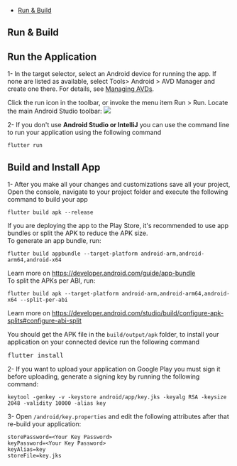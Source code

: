 - [Run & Build](#section-3)

<a name="section-3"></a>
<section id="article" class="article-container"><h1 class="article-title"><span>Run &amp; Build</span><!----></h1><div updatearticlelinks="" class="article-body"><h2 id="run-the-application">Run the Application</h2>
<p>1- In the target selector, select an Android device for running the app. If none are listed as available, select Tools&gt; Android &gt; AVD Manager and create one there. For details, see <a href="https://developer.android.com/studio/run/managing-avds" target="_blank" rel="noopener">Managing AVDs</a>.</p>
<p>Click the run icon in the toolbar, or invoke the menu item Run &gt; Run. Locate the main Android Studio toolbar: <img src="https://support.smartersvision.com/storage/article_images/NoVMEEPJMPovnXdVFdfxJYsOyLAssNuVWqw8YfmK.png"></p>
<p>2- If you don't use <strong>Android Studio or IntelliJ</strong> you can use the command line to run your application using the following command</p>
<pre data-lang="" class=" language-none"><code>flutter run</code></pre>
<h2 id="build-and-install-app">Build and Install App</h2>
<p>1- After you make all your changes and customizations save all your project, Open the console, navigate to your project folder and execute the following command to build your app</p>
<pre data-lang="" class=" language-none"><code>flutter build apk --release</code></pre>
<p>If you are deploying the app to the Play Store, it's recommended to use app bundles or split the APK to reduce the APK size.<br>To generate an app bundle, run:</p>
<pre data-lang="" class=" language-none"><code>flutter build appbundle --target-platform android-arm,android-arm64,android-x64</code></pre>
<p>Learn more on <a href="https://developer.android.com/guide/app-bundle" target="_blank" rel="noopener">https://developer.android.com/guide/app-bundle</a><br>To split the APKs per ABI, run:</p>
<pre data-lang="" class=" language-none"><code>flutter build apk --target-platform android-arm,android-arm64,android-x64 --split-per-abi</code></pre>
<p>Learn more on <a href="https://developer.android.com/studio/build/configure-apk-splits#configure-abi-split" target="_blank" rel="noopener">https://developer.android.com/studio/build/configure-apk-splits#configure-abi-split</a></p>
<p>You should get the APK file in the <code>build/output/apk</code> folder, to install your application on your connected device run the following command</p>
<pre data-lang="" class=" language-none">flutter install</pre>
<p>2- If you want to upload your application on Google Play you must sign it before uploading, generate a signing key by running the following command:</p>
<pre data-lang="" class=" language-none"><code class="lang- language-none">keytool -genkey -v -keystore android/app/key.jks -keyalg RSA -keysize 2048 -validity 10000 -alias key</code></pre>
<p>3- Open <code>/android/key.properties</code> and edit the following attributes after that re-build your application:</p>
<pre data-lang="" class=" language-none"><code class="lang- language-none">storePassword=&lt;Your Key Password&gt;
keyPassword=&lt;Your Key Password&gt;
keyAlias=key
storeFile=key.jks</code></pre></div><!----><!----></section>